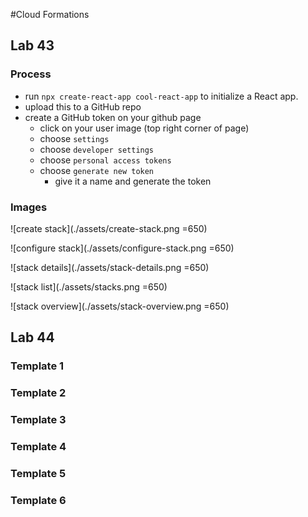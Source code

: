#Cloud Formations

## Lab 43
### Process
* run `npx create-react-app cool-react-app` to initialize a React app.
* upload this to a GitHub repo
* create a GitHub token on your github page
  * click on your user image (top right corner of page)
  * choose `settings`
  * choose `developer settings`
  * choose `personal access tokens`
  * choose `generate new token`
    * give it a name and generate the token

### Images

![create stack](./assets/create-stack.png =650)

![configure stack](./assets/configure-stack.png =650)

![stack details](./assets/stack-details.png =650)

![stack list](./assets/stacks.png =650)

![stack overview](./assets/stack-overview.png =650)

## Lab 44
### Template 1
### Template 2
### Template 3
### Template 4
### Template 5
### Template 6